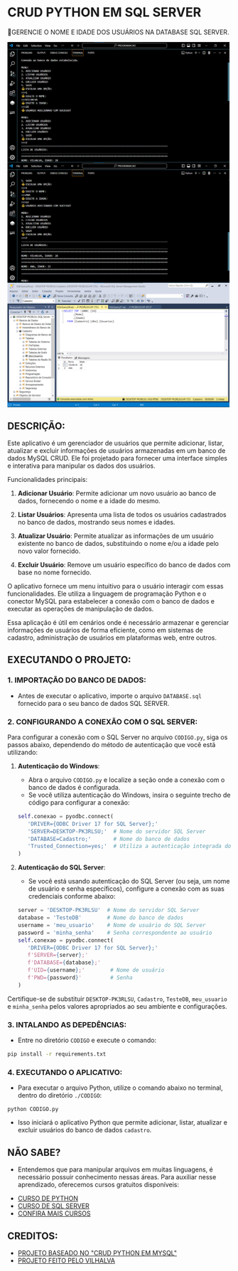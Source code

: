 # CRUD PYTHON EM SQL SERVER
🎈GERENCIE O NOME E IDADE DOS USUÁRIOS NA DATABASE SQL SERVER.

<img src="./IMAGENS/FOTO_1.png" align="center" width="500"> <br>
<img src="./IMAGENS/FOTO_2.png" align="center" width="500"> <br>
<img src="./IMAGENS/FOTO_3.png" align="center" width="500"> <br>

## DESCRIÇÃO:
Este aplicativo é um gerenciador de usuários que permite adicionar, listar, atualizar e excluir informações de usuários armazenadas em um banco de dados MySQL CRUD. Ele foi projetado para fornecer uma interface simples e interativa para manipular os dados dos usuários.

Funcionalidades principais:

1. **Adicionar Usuário**: Permite adicionar um novo usuário ao banco de dados, fornecendo o nome e a idade do mesmo.

2. **Listar Usuários**: Apresenta uma lista de todos os usuários cadastrados no banco de dados, mostrando seus nomes e idades.

3. **Atualizar Usuário**: Permite atualizar as informações de um usuário existente no banco de dados, substituindo o nome e/ou a idade pelo novo valor fornecido.

4. **Excluir Usuário**: Remove um usuário específico do banco de dados com base no nome fornecido.

O aplicativo fornece um menu intuitivo para o usuário interagir com essas funcionalidades. Ele utiliza a linguagem de programação Python e o conector MySQL para estabelecer a conexão com o banco de dados e executar as operações de manipulação de dados.

Essa aplicação é útil em cenários onde é necessário armazenar e gerenciar informações de usuários de forma eficiente, como em sistemas de cadastro, administração de usuários em plataformas web, entre outros.

## EXECUTANDO O PROJETO:
### 1. IMPORTAÇÃO DO BANCO DE DADOS:
   - Antes de executar o aplicativo, importe o arquivo `DATABASE.sql` fornecido para o seu banco de dados SQL SERVER. 

### 2. CONFIGURANDO A CONEXÃO COM O SQL SERVER:
Para configurar a conexão com o SQL Server no arquivo `CODIGO.py`, siga os passos abaixo, dependendo do método de autenticação que você está utilizando:

1. **Autenticação do Windows**:
   - Abra o arquivo `CODIGO.py` e localize a seção onde a conexão com o banco de dados é configurada.
   - Se você utiliza autenticação do Windows, insira o seguinte trecho de código para configurar a conexão:
   ```python
   self.conexao = pyodbc.connect(
      'DRIVER={ODBC Driver 17 for SQL Server};'
      'SERVER=DESKTOP-PK3RLSU;'  # Nome do servidor SQL Server
      'DATABASE=Cadastro;'       # Nome do banco de dados
      'Trusted_Connection=yes;'  # Utiliza a autenticação integrada do Windows
   )
   ```

2. **Autenticação do SQL Server**:
   - Se você está usando autenticação do SQL Server (ou seja, um nome de usuário e senha específicos), configure a conexão com as suas credenciais conforme abaixo:
   ```python
   server = 'DESKTOP-PK3RLSU'  # Nome do servidor SQL Server
   database = 'TesteDB'        # Nome do banco de dados
   username = 'meu_usuario'    # Nome de usuário do SQL Server
   password = 'minha_senha'    # Senha correspondente ao usuário
   self.conexao = pyodbc.connect(
      'DRIVER={ODBC Driver 17 for SQL Server};'
      f'SERVER={server};'
      f'DATABASE={database};'
      f'UID={username};'        # Nome de usuário
      f'PWD={password}'         # Senha
   )
   ```

Certifique-se de substituir `DESKTOP-PK3RLSU`, `Cadastro`, `TesteDB`, `meu_usuario` e `minha_senha` pelos valores apropriados ao seu ambiente e configurações.

### 3. INTALANDO AS DEPEDÊNCIAS:
   - Entre no diretório `CODIGO` e execute o comando:

   ```bash
   pip install -r requirements.txt
   ```

### 4. EXECUTANDO O APLICATIVO:
   - Para executar o arquivo Python, utilize o comando abaixo no terminal, dentro do diretório `./CODIGO`:

   ```
   python CODIGO.py
   ```

   - Isso iniciará o aplicativo Python que permite adicionar, listar, atualizar e excluir usuários do banco de dados `cadastro`.

## NÃO SABE?
- Entendemos que para manipular arquivos em muitas linguagens, é necessário possuir conhecimento nessas áreas. Para auxiliar nesse aprendizado, oferecemos cursos gratuitos disponíveis:
* [CURSO DE PYTHON](https://github.com/VILHALVA/CURSO-DE-PYTHON)
* [CURSO DE SQL SERVER](https://github.com/VILHALVA/CURSO-DE-SQL-SERVER)
* [CONFIRA MAIS CURSOS](https://github.com/VILHALVA?tab=repositories&q=+topic:CURSO)

## CREDITOS:
- [PROJETO BASEADO NO "CRUD PYTHON EM MYSQL"](https://github.com/VILHALVA/CRUD-PYTHON-EM-MYSQL)
- [PROJETO FEITO PELO VILHALVA](https://github.com/VILHALVA)



